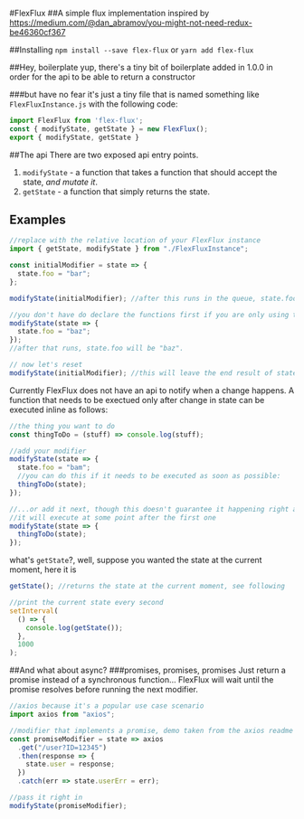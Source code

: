 #FlexFlux
##A simple flux implementation
inspired by https://medium.com/@dan_abramov/you-might-not-need-redux-be46360cf367

##Installing
`npm install --save flex-flux` or `yarn add flex-flux`

##Hey, boilerplate
yup, there's a tiny bit of boilerplate added in 1.0.0 
in order for the api to be able to return a constructor

###but have no fear
it's just a tiny file that is named something like
`FlexFluxInstance.js`
with the following code:
```javascript
import FlexFlux from 'flex-flux';
const { modifyState, getState } = new FlexFlux();
export { modifyState, getState }
```

##The api
There are two exposed api entry points.

1. `modifyState` - a function that takes a function that should accept the state, _and mutate it_.
2. `getState` - a function that simply returns the state.

## Examples

```javascript
//replace with the relative location of your FlexFlux instance
import { getState, modifyState } from "./FlexFluxInstance";

const initialModifier = state => {
  state.foo = "bar";
};

modifyState(initialModifier); //after this runs in the queue, state.foo will be "bar".

//you don't have do declare the functions first if you are only using them once.
modifyState(state => {
  state.foo = "baz";
});
//after that runs, state.foo will be "baz".

// now let's reset
modifyState(initialModifier); //this will leave the end result of state.foo to be "bar"

```

Currently FlexFlux does not have an api to notify when a change happens.
A function that needs to be exectued only after change in state
can be executed inline as follows:
 
```javascript
//the thing you want to do
const thingToDo = (stuff) => console.log(stuff);

//add your modifier
modifyState(state => {
  state.foo = "bam";
  //you can do this if it needs to be executed as soon as possible:
  thingToDo(state);
});

//...or add it next, though this doesn't guarantee it happening right away
//it will execute at some point after the first one
modifyState(state => {
  thingToDo(state);
});
```
what's `getState`?, well, suppose you wanted the state at the current moment, here it is
```javascript
getState(); //returns the state at the current moment, see following

//print the current state every second
setInterval(
  () => {
    console.log(getState());
  },
  1000
);
```
##And what about async?
###promises, promises, promises
Just return a promise instead of a synchronous function...
FlexFlux will wait until the promise resolves before running the next modifier.

```javascript
//axios because it's a popular use case scenario
import axios from "axios";

//modifier that implements a promise, demo taken from the axios readme
const promiseModifier = state => axios
  .get("/user?ID=12345")
  .then(response => {
    state.user = response;
  })
  .catch(err => state.userErr = err);

//pass it right in
modifyState(promiseModifier);
```